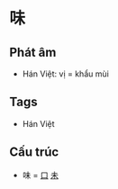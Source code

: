 # 味

## Phát âm
* Hán Việt: vị = khẩu mùi

## Tags
* Hán Việt

## Cấu trúc
* 味 = [口](口.md) [未](未.md)

<script>window.HANZI_FIELD='味';</script>